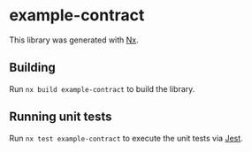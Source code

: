 # example-contract

This library was generated with [Nx](https://nx.dev).

## Building

Run `nx build example-contract` to build the library.

## Running unit tests

Run `nx test example-contract` to execute the unit tests via [Jest](https://jestjs.io).
